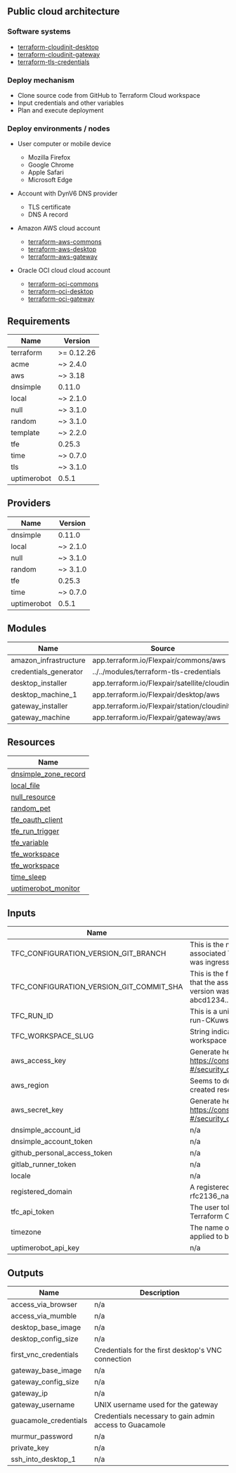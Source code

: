 ## Public cloud architecture

### Software systems
- [terraform-cloudinit-desktop](./modules/terraform-cloudinit-desktop/README.md)
- [terraform-cloudinit-gateway](./modules/terraform-cloudinit-gateway/README.md)
- [terraform-tls-credentials](./modules/terraform-tls-credentials/README.md)

### Deploy mechanism
- Clone source code from GitHub to Terraform Cloud workspace
- Input credentials and other variables
- Plan and execute deployment

### Deploy environments / nodes

- User computer or mobile device
  - Mozilla Firefox
  - Google Chrome
  - Apple Safari
  - Microsoft Edge

- Account with DynV6 DNS provider
  - TLS certificate
  - DNS A record

- Amazon AWS cloud account
  - [terraform-aws-commons](https://github.com/jafudi/terraform-aws-commons)
  - [terraform-aws-desktop](https://github.com/jafudi/terraform-aws-desktop)
  - [terraform-aws-gateway](https://github.com/jafudi/terraform-aws-gateway)
- Oracle OCI cloud cloud account
  - [terraform-oci-commons](https://github.com/jafudi/terraform-oci-commons)
  - [terraform-oci-desktop](https://github.com/jafudi/terraform-oci-desktop)
  - [terraform-oci-gateway](https://github.com/jafudi/terraform-oci-gateway)


<!-- BEGINNING OF PRE-COMMIT-TERRAFORM DOCS HOOK -->
## Requirements

| Name | Version |
|------|---------|
| terraform | >= 0.12.26 |
| acme | ~> 2.4.0 |
| aws | ~> 3.18 |
| dnsimple | 0.11.0 |
| local | ~> 2.1.0 |
| null | ~> 3.1.0 |
| random | ~> 3.1.0 |
| template | ~> 2.2.0 |
| tfe | 0.25.3 |
| time | ~> 0.7.0 |
| tls | ~> 3.1.0 |
| uptimerobot | 0.5.1 |

## Providers

| Name | Version |
|------|---------|
| dnsimple | 0.11.0 |
| local | ~> 2.1.0 |
| null | ~> 3.1.0 |
| random | ~> 3.1.0 |
| tfe | 0.25.3 |
| time | ~> 0.7.0 |
| uptimerobot | 0.5.1 |

## Modules

| Name | Source | Version |
|------|--------|---------|
| amazon_infrastructure | app.terraform.io/Flexpair/commons/aws | 1.0.1 |
| credentials_generator | ../../modules/terraform-tls-credentials |  |
| desktop_installer | app.terraform.io/Flexpair/satellite/cloudinit | 1.5.1 |
| desktop_machine_1 | app.terraform.io/Flexpair/desktop/aws | 1.2.0 |
| gateway_installer | app.terraform.io/Flexpair/station/cloudinit | 1.5.3 |
| gateway_machine | app.terraform.io/Flexpair/gateway/aws | 1.1.0 |

## Resources

| Name |
|------|
| [dnsimple_zone_record](https://registry.terraform.io/providers/dnsimple/dnsimple/0.11.0/docs/resources/zone_record) |
| [local_file](https://registry.terraform.io/providers/hashicorp/local/latest/docs/resources/file) |
| [null_resource](https://registry.terraform.io/providers/hashicorp/null/latest/docs/resources/resource) |
| [random_pet](https://registry.terraform.io/providers/hashicorp/random/latest/docs/resources/pet) |
| [tfe_oauth_client](https://registry.terraform.io/providers/hashicorp/tfe/0.25.3/docs/resources/oauth_client) |
| [tfe_run_trigger](https://registry.terraform.io/providers/hashicorp/tfe/0.25.3/docs/resources/run_trigger) |
| [tfe_variable](https://registry.terraform.io/providers/hashicorp/tfe/0.25.3/docs/resources/variable) |
| [tfe_workspace](https://registry.terraform.io/providers/hashicorp/tfe/0.25.3/docs/data-sources/workspace) |
| [tfe_workspace](https://registry.terraform.io/providers/hashicorp/tfe/0.25.3/docs/resources/workspace) |
| [time_sleep](https://registry.terraform.io/providers/hashicorp/time/latest/docs/resources/sleep) |
| [uptimerobot_monitor](https://registry.terraform.io/providers/louy/uptimerobot/0.5.1/docs/resources/monitor) |

## Inputs

| Name | Description | Type | Default | Required |
|------|-------------|------|---------|:--------:|
| TFC\_CONFIGURATION\_VERSION\_GIT\_BRANCH | This is the name of the branch that the associated Terraform configuration version was ingressed from (e.g. master). | `string` | n/a | yes |
| TFC\_CONFIGURATION\_VERSION\_GIT\_COMMIT\_SHA | This is the full commit hash of the commit that the associated Terraform configuration version was ingressed from (e.g. abcd1234...). | `string` | n/a | yes |
| TFC\_RUN\_ID | This is a unique identifier for this run (e.g. run-CKuwsxMGgMd4W7Ui). | `string` | n/a | yes |
| TFC\_WORKSPACE\_SLUG | String indicating organization and workspace name. | `string` | n/a | yes |
| aws\_access\_key | Generate here: https://console.aws.amazon.com/iam/home?#/security_credentials | `string` | n/a | yes |
| aws\_region | Seems to determines the region of all created resources. | `string` | `"eu-central-1"` | no |
| aws\_secret\_key | Generate here: https://console.aws.amazon.com/iam/home?#/security_credentials | `string` | n/a | yes |
| dnsimple\_account\_id | n/a | `number` | n/a | yes |
| dnsimple\_account\_token | n/a | `string` | n/a | yes |
| github\_personal\_access\_token | n/a | `string` | n/a | yes |
| gitlab\_runner\_token | n/a | `string` | n/a | yes |
| locale | n/a | `string` | `"de_DE.UTF-8"` | no |
| registered\_domain | A registered domain pointing to rfc2136\_name\_server. | `string` | `"flexpair.com"` | no |
| tfc\_api\_token | The user token for authenticating with Terraform Cloud | `string` | n/a | yes |
| timezone | The name of the common system time zone applied to both VMs | `string` | `"Europe/Berlin"` | no |
| uptimerobot\_api\_key | n/a | `string` | n/a | yes |

## Outputs

| Name | Description |
|------|-------------|
| access\_via\_browser | n/a |
| access\_via\_mumble | n/a |
| desktop\_base\_image | n/a |
| desktop\_config\_size | n/a |
| first\_vnc\_credentials | Credentials for the first desktop's VNC connection |
| gateway\_base\_image | n/a |
| gateway\_config\_size | n/a |
| gateway\_ip | n/a |
| gateway\_username | UNIX username used for the gateway |
| guacamole\_credentials | Credentials necessary to gain admin access to Guacamole |
| murmur\_password | n/a |
| private\_key | n/a |
| ssh\_into\_desktop\_1 | n/a |
<!-- END OF PRE-COMMIT-TERRAFORM DOCS HOOK -->
